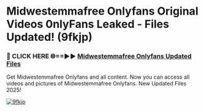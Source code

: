 # Midwestemmafree Onlyfans Original Videos 0nlyFans Leaked - Files Updated! (9fkjp)

<h3>🔴 CLICK HERE 🌐==►► <a href="https://tinyurl.com/2m67pmp6" rel="nofollow">Midwestemmafree Onlyfans Updated Files</a></h3>

Get Midwestemmafree Onlyfans and all content. Now you can access all videos and pictures of Midwestemmafree Onlyfans. New Updated Files 2025!

[![9fkjp](https://i.imgur.com/H4QAA4z.gif)](https://tinyurl.com/2m67pmp6)